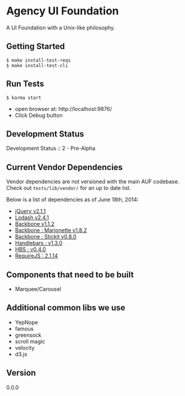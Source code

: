 # Agency UI Foundation

[jQuery v2.1.1]: http://api.jquery.com/
[Modernizr v2.6.2 : Custom Build]: http://modernizr.com/download/#-fontface-backgroundsize-borderimage-borderradius-boxshadow-flexbox-flexboxlegacy-hsla-multiplebgs-opacity-rgba-textshadow-cssanimations-csscolumns-generatedcontent-cssgradients-cssreflections-csstransforms-csstransforms3d-csstransitions-applicationcache-canvas-canvastext-draganddrop-hashchange-history-audio-video-indexeddb-input-inputtypes-localstorage-postmessage-sessionstorage-websockets-websqldatabase-webworkers-geolocation-inlinesvg-smil-svg-svgclippaths-touch-webgl-cssclasses-teststyles-testprop-testallprops-hasevent-prefixes-domprefixes
[Lodash v2.4.1]: http://lodash.com/
[Backbone v1.1.2]: http://backbonejs.org/
[Backbone : Marionette v1.8.2]: http://marionettejs.com/
[Backbone : Stickit v0.8.0]: http://nytimes.github.io/backbone.stickit/
[Handlebars : v1.3.0]: http://handlebarsjs.com/
[HBS : v0.4.0]: https://github.com/SlexAxton/require-handlebars-plugin
[RequireJS : 2.1.14]: http://github.com/jrburke/requirejs


A UI Foundation with a Unix-like philosophy.

## Getting Started
    $ make install-test-reqs
    $ make install-test-cli

## Run Tests
	$ karma start

- open browser at: http://localhost:9876/
- Click Debug button

## Development Status

Development Status :: 2 - Pre-Alpha

## Current Vendor Dependencies

Vendor dependencies are not versioned with the main AUF codebase. Check out `tests/lib/vendor/` for an up to date list.

Below is a list of dependencies as of June 18th, 2014:

- [jQuery v2.1.1]
- [Lodash v2.4.1]
- [Backbone v1.1.2]
- [Backbone : Marionette v1.8.2]
- [Backbone : Stickit v0.8.0]
- [Handlebars : v1.3.0]
- [HBS : v0.4.0]
- [RequireJS : 2.1.14]

## Components that need to be built
- Marquee/Carousel


## Additional common libs we use
- YepNope
- famous
- greensock
- scroll magic
- velocity
- d3.js


## Version

0.0.0
